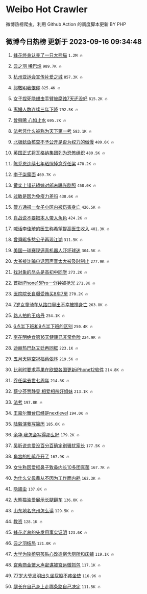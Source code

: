 # Weibo Hot Crawler 



微博热榜爬虫，利用 Github Action 的调度脚本更新 BY PHP 


## 微博今日热榜 更新于 2023-09-16 09:34:48 
1. [蜂花终身认养了一只大熊猫](https://s.weibo.com/weibo?q=%23%E8%9C%82%E8%8A%B1%E7%BB%88%E8%BA%AB%E8%AE%A4%E5%85%BB%E4%BA%86%E4%B8%80%E5%8F%AA%E5%A4%A7%E7%86%8A%E7%8C%AB%23&t=31&band_rank=1&Refer=top) `1.2M 🔥` 

1. [云之羽 稀巴烂](https://s.weibo.com/weibo?q=%E4%BA%91%E4%B9%8B%E7%BE%BD%20%E7%A8%80%E5%B7%B4%E7%83%82&t=31&band_rank=2&Refer=top) `989.7K 🔥` 

1. [杭州亚运会宣传片爱之城](https://s.weibo.com/weibo?q=%23%E6%9D%AD%E5%B7%9E%E4%BA%9A%E8%BF%90%E4%BC%9A%E5%AE%A3%E4%BC%A0%E7%89%87%E7%88%B1%E4%B9%8B%E5%9F%8E%23&t=31&band_rank=3&Refer=top) `857.3K 🔥` 

1. [郭敬明我恨你](https://s.weibo.com/weibo?q=%E9%83%AD%E6%95%AC%E6%98%8E%E6%88%91%E6%81%A8%E4%BD%A0&t=31&band_rank=4&Refer=top) `825.4K 🔥` 

1. [女子捏死隐翅虫手臂被腐蚀7天还没好](https://s.weibo.com/weibo?q=%23%E5%A5%B3%E5%AD%90%E6%8D%8F%E6%AD%BB%E9%9A%90%E7%BF%85%E8%99%AB%E6%89%8B%E8%87%82%E8%A2%AB%E8%85%90%E8%9A%807%E5%A4%A9%E8%BF%98%E6%B2%A1%E5%A5%BD%23&t=31&band_rank=5&Refer=top) `815.2K 🔥` 

1. [离婚人数连续三年下降](https://s.weibo.com/weibo?q=%23%E7%A6%BB%E5%A9%9A%E4%BA%BA%E6%95%B0%E8%BF%9E%E7%BB%AD%E4%B8%89%E5%B9%B4%E4%B8%8B%E9%99%8D%23&t=31&band_rank=6&Refer=top) `792.5K 🔥` 

1. [曾舜晞 心如止水](https://s.weibo.com/weibo?q=%E6%9B%BE%E8%88%9C%E6%99%9E%20%E5%BF%83%E5%A6%82%E6%AD%A2%E6%B0%B4&t=31&band_rank=7&Refer=top) `695.7K 🔥` 

1. [法考凭什么被称为天下第一考](https://s.weibo.com/weibo?q=%E6%B3%95%E8%80%83%E5%87%AD%E4%BB%80%E4%B9%88%E8%A2%AB%E7%A7%B0%E4%B8%BA%E5%A4%A9%E4%B8%8B%E7%AC%AC%E4%B8%80%E8%80%83&t=31&band_rank=8&Refer=top) `583.1K 🔥` 

1. [北极鲶鱼核查不予公开是否为权力的傲慢](https://s.weibo.com/weibo?q=%23%E5%8C%97%E6%9E%81%E9%B2%B6%E9%B1%BC%E6%A0%B8%E6%9F%A5%E4%B8%8D%E4%BA%88%E5%85%AC%E5%BC%80%E6%98%AF%E5%90%A6%E4%B8%BA%E6%9D%83%E5%8A%9B%E7%9A%84%E5%82%B2%E6%85%A2%23&t=31&band_rank=9&Refer=top) `489.6K 🔥` 

1. [英国正式将瓦格纳集团列为恐怖组织](https://s.weibo.com/weibo?q=%23%E8%8B%B1%E5%9B%BD%E6%AD%A3%E5%BC%8F%E5%B0%86%E7%93%A6%E6%A0%BC%E7%BA%B3%E9%9B%86%E5%9B%A2%E5%88%97%E4%B8%BA%E6%81%90%E6%80%96%E7%BB%84%E7%BB%87%23&t=31&band_rank=10&Refer=top) `480.5K 🔥` 

1. [陈乔恩连续七年晒照悼念乔任梁](https://s.weibo.com/weibo?q=%23%E9%99%88%E4%B9%94%E6%81%A9%E8%BF%9E%E7%BB%AD%E4%B8%83%E5%B9%B4%E6%99%92%E7%85%A7%E6%82%BC%E5%BF%B5%E4%B9%94%E4%BB%BB%E6%A2%81%23&t=31&band_rank=11&Refer=top) `478.2K 🔥` 

1. [李子柒露面](https://s.weibo.com/weibo?q=%23%E6%9D%8E%E5%AD%90%E6%9F%92%E9%9C%B2%E9%9D%A2%23&t=31&band_rank=12&Refer=top) `469.7K 🔥` 

1. [黄奕上错花轿嫁对郎未曝光剧照](https://s.weibo.com/weibo?q=%23%E9%BB%84%E5%A5%95%E4%B8%8A%E9%94%99%E8%8A%B1%E8%BD%BF%E5%AB%81%E5%AF%B9%E9%83%8E%E6%9C%AA%E6%9B%9D%E5%85%89%E5%89%A7%E7%85%A7%23&t=31&band_rank=13&Refer=top) `458.0K 🔥` 

1. [过敏是因为免疫力差吗](https://s.weibo.com/weibo?q=%23%E8%BF%87%E6%95%8F%E6%98%AF%E5%9B%A0%E4%B8%BA%E5%85%8D%E7%96%AB%E5%8A%9B%E5%B7%AE%E5%90%97%23&t=31&band_rank=14&Refer=top) `438.6K 🔥` 

1. [警方通报一女子小区内被伤害身亡](https://s.weibo.com/weibo?q=%23%E8%AD%A6%E6%96%B9%E9%80%9A%E6%8A%A5%E4%B8%80%E5%A5%B3%E5%AD%90%E5%B0%8F%E5%8C%BA%E5%86%85%E8%A2%AB%E4%BC%A4%E5%AE%B3%E8%BA%AB%E4%BA%A1%23&t=31&band_rank=15&Refer=top) `426.5K 🔥` 

1. [肖战说不要把本人带入角色](https://s.weibo.com/weibo?q=%23%E8%82%96%E6%88%98%E8%AF%B4%E4%B8%8D%E8%A6%81%E6%8A%8A%E6%9C%AC%E4%BA%BA%E5%B8%A6%E5%85%A5%E8%A7%92%E8%89%B2%23&t=31&band_rank=16&Refer=top) `424.2K 🔥` 

1. [喊话李佳琦的医生称希望提高医生收入](https://s.weibo.com/weibo?q=%23%E5%96%8A%E8%AF%9D%E6%9D%8E%E4%BD%B3%E7%90%A6%E7%9A%84%E5%8C%BB%E7%94%9F%E7%A7%B0%E5%B8%8C%E6%9C%9B%E6%8F%90%E9%AB%98%E5%8C%BB%E7%94%9F%E6%94%B6%E5%85%A5%23&t=31&band_rank=17&Refer=top) `401.3K 🔥` 

1. [曾舜晞多愁公子再现江湖](https://s.weibo.com/weibo?q=%23%E6%9B%BE%E8%88%9C%E6%99%9E%E5%A4%9A%E6%84%81%E5%85%AC%E5%AD%90%E5%86%8D%E7%8E%B0%E6%B1%9F%E6%B9%96%23&t=31&band_rank=18&Refer=top) `311.5K 🔥` 

1. [美国一球赛现逼真机器人吓坏球迷](https://s.weibo.com/weibo?q=%23%E7%BE%8E%E5%9B%BD%E4%B8%80%E7%90%83%E8%B5%9B%E7%8E%B0%E9%80%BC%E7%9C%9F%E6%9C%BA%E5%99%A8%E4%BA%BA%E5%90%93%E5%9D%8F%E7%90%83%E8%BF%B7%23&t=31&band_rank=19&Refer=top) `304.5K 🔥` 

1. [大爷接诈骗电话因声音太大被及时制止](https://s.weibo.com/weibo?q=%23%E5%A4%A7%E7%88%B7%E6%8E%A5%E8%AF%88%E9%AA%97%E7%94%B5%E8%AF%9D%E5%9B%A0%E5%A3%B0%E9%9F%B3%E5%A4%AA%E5%A4%A7%E8%A2%AB%E5%8F%8A%E6%97%B6%E5%88%B6%E6%AD%A2%23&t=31&band_rank=20&Refer=top) `277.9K 🔥` 

1. [找对象的尽头是高初中同学](https://s.weibo.com/weibo?q=%23%E6%89%BE%E5%AF%B9%E8%B1%A1%E7%9A%84%E5%B0%BD%E5%A4%B4%E6%98%AF%E9%AB%98%E5%88%9D%E4%B8%AD%E5%90%8C%E5%AD%A6%23&t=31&band_rank=21&Refer=top) `273.2K 🔥` 

1. [首批iPhone15Pro一分钟被抢光](https://s.weibo.com/weibo?q=%23%E9%A6%96%E6%89%B9iPhone15Pro%E4%B8%80%E5%88%86%E9%92%9F%E8%A2%AB%E6%8A%A2%E5%85%89%23&t=31&band_rank=22&Refer=top) `271.8K 🔥` 

1. [医院院长自曝受贿买8车7房](https://s.weibo.com/weibo?q=%23%E5%8C%BB%E9%99%A2%E9%99%A2%E9%95%BF%E8%87%AA%E6%9B%9D%E5%8F%97%E8%B4%BF%E4%B9%B08%E8%BD%A67%E6%88%BF%23&t=31&band_rank=23&Refer=top) `270.2K 🔥` 

1. [7岁女童骑车从路口窜出不幸被撞身亡](https://s.weibo.com/weibo?q=%237%E5%B2%81%E5%A5%B3%E7%AB%A5%E9%AA%91%E8%BD%A6%E4%BB%8E%E8%B7%AF%E5%8F%A3%E7%AA%9C%E5%87%BA%E4%B8%8D%E5%B9%B8%E8%A2%AB%E6%92%9E%E8%BA%AB%E4%BA%A1%23&t=31&band_rank=24&Refer=top) `263.8K 🔥` 

1. [路人拍的王珞丹](https://s.weibo.com/weibo?q=%23%E8%B7%AF%E4%BA%BA%E6%8B%8D%E7%9A%84%E7%8E%8B%E7%8F%9E%E4%B8%B9%23&t=31&band_rank=25&Refer=top) `254.1K 🔥` 

1. [6点半下班和9点半下班的区别](https://s.weibo.com/weibo?q=%236%E7%82%B9%E5%8D%8A%E4%B8%8B%E7%8F%AD%E5%92%8C9%E7%82%B9%E5%8D%8A%E4%B8%8B%E7%8F%AD%E7%9A%84%E5%8C%BA%E5%88%AB%23&t=31&band_rank=26&Refer=top) `250.4K 🔥` 

1. [李在明绝食第16天健康已非常危险](https://s.weibo.com/weibo?q=%23%E6%9D%8E%E5%9C%A8%E6%98%8E%E7%BB%9D%E9%A3%9F%E7%AC%AC16%E5%A4%A9%E5%81%A5%E5%BA%B7%E5%B7%B2%E9%9D%9E%E5%B8%B8%E5%8D%B1%E9%99%A9%23&t=31&band_rank=27&Refer=top) `224.9K 🔥` 

1. [迪丽热巴赵又廷再同框](https://s.weibo.com/weibo?q=%23%E8%BF%AA%E4%B8%BD%E7%83%AD%E5%B7%B4%E8%B5%B5%E5%8F%88%E5%BB%B7%E5%86%8D%E5%90%8C%E6%A1%86%23&t=31&band_rank=28&Refer=top) `223.1K 🔥` 

1. [五月天隔空祝福蔡依林](https://s.weibo.com/weibo?q=%E4%BA%94%E6%9C%88%E5%A4%A9%E9%9A%94%E7%A9%BA%E7%A5%9D%E7%A6%8F%E8%94%A1%E4%BE%9D%E6%9E%97&t=31&band_rank=29&Refer=top) `219.5K 🔥` 

1. [比利时要求苹果在欧盟各国更新iPhone12软件](https://s.weibo.com/weibo?q=%23%E6%AF%94%E5%88%A9%E6%97%B6%E8%A6%81%E6%B1%82%E8%8B%B9%E6%9E%9C%E5%9C%A8%E6%AC%A7%E7%9B%9F%E5%90%84%E5%9B%BD%E6%9B%B4%E6%96%B0iPhone12%E8%BD%AF%E4%BB%B6%23&t=31&band_rank=30&Refer=top) `214.8K 🔥` 

1. [乔任梁去世七周年](https://s.weibo.com/weibo?q=%23%E4%B9%94%E4%BB%BB%E6%A2%81%E5%8E%BB%E4%B8%96%E4%B8%83%E5%91%A8%E5%B9%B4%23&t=31&band_rank=31&Refer=top) `214.8K 🔥` 

1. [蔡少芬贾静雯 相爱相杀好姐妹](https://s.weibo.com/weibo?q=%E8%94%A1%E5%B0%91%E8%8A%AC%E8%B4%BE%E9%9D%99%E9%9B%AF%20%E7%9B%B8%E7%88%B1%E7%9B%B8%E6%9D%80%E5%A5%BD%E5%A7%90%E5%A6%B9&t=31&band_rank=32&Refer=top) `213.1K 🔥` 

1. [法考](https://s.weibo.com/weibo?q=%E6%B3%95%E8%80%83&t=31&band_rank=33&Refer=top) `197.8K 🔥` 

1. [王嘉尔舞台已经是nextlevel](https://s.weibo.com/weibo?q=%23%E7%8E%8B%E5%98%89%E5%B0%94%E8%88%9E%E5%8F%B0%E5%B7%B2%E7%BB%8F%E6%98%AFnextlevel%23&t=31&band_rank=34&Refer=top) `194.0K 🔥` 

1. [陆毅演我写简历](https://s.weibo.com/weibo?q=%23%E9%99%86%E6%AF%85%E6%BC%94%E6%88%91%E5%86%99%E7%AE%80%E5%8E%86%23&t=31&band_rank=35&Refer=top) `185.6K 🔥` 

1. [余华 我怎会写得那么好](https://s.weibo.com/weibo?q=%E4%BD%99%E5%8D%8E%20%E6%88%91%E6%80%8E%E4%BC%9A%E5%86%99%E5%BE%97%E9%82%A3%E4%B9%88%E5%A5%BD&t=31&band_rank=36&Refer=top) `179.2K 🔥` 

1. [吴昕说恋爱没百分百确定别骚扰家长](https://s.weibo.com/weibo?q=%23%E5%90%B4%E6%98%95%E8%AF%B4%E6%81%8B%E7%88%B1%E6%B2%A1%E7%99%BE%E5%88%86%E7%99%BE%E7%A1%AE%E5%AE%9A%E5%88%AB%E9%AA%9A%E6%89%B0%E5%AE%B6%E9%95%BF%23&t=31&band_rank=37&Refer=top) `177.5K 🔥` 

1. [角宫的杜鹃花开了](https://s.weibo.com/weibo?q=%E8%A7%92%E5%AE%AB%E7%9A%84%E6%9D%9C%E9%B9%83%E8%8A%B1%E5%BC%80%E4%BA%86&t=31&band_rank=38&Refer=top) `167.9K 🔥` 

1. [女生称因爱抠鼻子致鼻内长10多团真菌](https://s.weibo.com/weibo?q=%23%E5%A5%B3%E7%94%9F%E7%A7%B0%E5%9B%A0%E7%88%B1%E6%8A%A0%E9%BC%BB%E5%AD%90%E8%87%B4%E9%BC%BB%E5%86%85%E9%95%BF10%E5%A4%9A%E5%9B%A2%E7%9C%9F%E8%8F%8C%23&t=31&band_rank=39&Refer=top) `167.7K 🔥` 

1. [为什么父母辈从不因为工作而内耗](https://s.weibo.com/weibo?q=%23%E4%B8%BA%E4%BB%80%E4%B9%88%E7%88%B6%E6%AF%8D%E8%BE%88%E4%BB%8E%E4%B8%8D%E5%9B%A0%E4%B8%BA%E5%B7%A5%E4%BD%9C%E8%80%8C%E5%86%85%E8%80%97%23&t=31&band_rank=40&Refer=top) `162.3K 🔥` 

1. [隐翅虫](https://s.weibo.com/weibo?q=%E9%9A%90%E7%BF%85%E8%99%AB&t=31&band_rank=41&Refer=top) `137.8K 🔥` 

1. [大熊猫渝爱展示长腿翻车](https://s.weibo.com/weibo?q=%23%E5%A4%A7%E7%86%8A%E7%8C%AB%E6%B8%9D%E7%88%B1%E5%B1%95%E7%A4%BA%E9%95%BF%E8%85%BF%E7%BF%BB%E8%BD%A6%23&t=31&band_rank=42&Refer=top) `136.0K 🔥` 

1. [山东地名兖州怎么读](https://s.weibo.com/weibo?q=%23%E5%B1%B1%E4%B8%9C%E5%9C%B0%E5%90%8D%E5%85%96%E5%B7%9E%E6%80%8E%E4%B9%88%E8%AF%BB%23&t=31&band_rank=43&Refer=top) `129.5K 🔥` 

1. [教资](https://s.weibo.com/weibo?q=%E6%95%99%E8%B5%84&t=31&band_rank=44&Refer=top) `128.1K 🔥` 

1. [蜂花老总的头发用事实证明](https://s.weibo.com/weibo?q=%23%E8%9C%82%E8%8A%B1%E8%80%81%E6%80%BB%E7%9A%84%E5%A4%B4%E5%8F%91%E7%94%A8%E4%BA%8B%E5%AE%9E%E8%AF%81%E6%98%8E%23&t=31&band_rank=45&Refer=top) `123.6K 🔥` 

1. [云之羽结局](https://s.weibo.com/weibo?q=%E4%BA%91%E4%B9%8B%E7%BE%BD%E7%BB%93%E5%B1%80&t=31&band_rank=46&Refer=top) `121.0K 🔥` 

1. [大学为轮椅男孩贴心改造宿舍厕所和床铺](https://s.weibo.com/weibo?q=%23%E5%A4%A7%E5%AD%A6%E4%B8%BA%E8%BD%AE%E6%A4%85%E7%94%B7%E5%AD%A9%E8%B4%B4%E5%BF%83%E6%94%B9%E9%80%A0%E5%AE%BF%E8%88%8D%E5%8E%95%E6%89%80%E5%92%8C%E5%BA%8A%E9%93%BA%23&t=31&band_rank=47&Refer=top) `119.1K 🔥` 

1. [宫紫商金繁大声密谋被宫远徵抓包](https://s.weibo.com/weibo?q=%23%E5%AE%AB%E7%B4%AB%E5%95%86%E9%87%91%E7%B9%81%E5%A4%A7%E5%A3%B0%E5%AF%86%E8%B0%8B%E8%A2%AB%E5%AE%AB%E8%BF%9C%E5%BE%B5%E6%8A%93%E5%8C%85%23&t=31&band_rank=48&Refer=top) `117.1K 🔥` 

1. [77岁大爷发明出久坐屁股不疼坐垫](https://s.weibo.com/weibo?q=%2377%E5%B2%81%E5%A4%A7%E7%88%B7%E5%8F%91%E6%98%8E%E5%87%BA%E4%B9%85%E5%9D%90%E5%B1%81%E8%82%A1%E4%B8%8D%E7%96%BC%E5%9D%90%E5%9E%AB%23&t=31&band_rank=49&Refer=top) `116.9K 🔥` 

1. [腿长在自己身上走哪条路自己决定](https://s.weibo.com/weibo?q=%23%E8%85%BF%E9%95%BF%E5%9C%A8%E8%87%AA%E5%B7%B1%E8%BA%AB%E4%B8%8A%E8%B5%B0%E5%93%AA%E6%9D%A1%E8%B7%AF%E8%87%AA%E5%B7%B1%E5%86%B3%E5%AE%9A%23&t=31&band_rank=50&Refer=top) `111.5K 🔥` 

